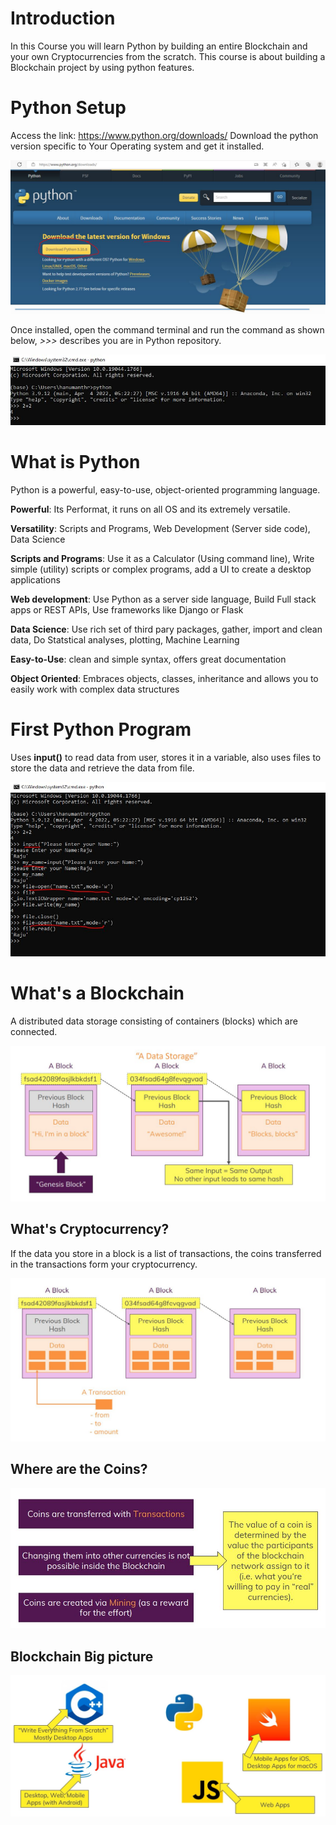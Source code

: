 # Introduction

In this Course you will learn Python by building an entire Blockchain and your own Cryptocurrencies from the scratch. This course is about building a Blockchain project by using python features.

# Python Setup

Access the link: https://www.python.org/downloads/
Download the python version specific to Your Operating system and get it installed.

![outcome](./01.JPG)

Once installed, open the command terminal and run the command as shown below, *>>>* describes you are in Python repository.

![outcome](./02.JPG)


# What is Python
Python is a powerful, easy-to-use, object-oriented programming language.

**Powerful**: Its Performat, it runs on all OS and its extremely versatile.

**Versatility**: Scripts and Programs, Web Development (Server side code), Data Science

**Scripts and Programs**: Use it as a Calculator (Using command line), Write simple (utility) scripts or complex programs, add a UI to create a desktop applications

**Web development**: Use Python as a server side language, Build Full stack apps or REST APIs, Use frameworks like Django or Flask

**Data Science**: Use rich set of third pary packages, gather, import and clean data, Do Statstical analyses, plotting, Machine Learning

**Easy-to-Use**: clean and simple syntax, offers great documentation

**Object Oriented**: Embraces objects, classes, inheritance and allows you to easily work with complex data structures

# First Python Program

Uses **input()** to read data from user, stores it in a variable, also uses files to store the data and retrieve the data from file.

![outcome](./03.JPG)

# What's a Blockchain

A distributed data storage consisting of containers (blocks) which are connected.

![outcome](./04.JPG)

## What's Cryptocurrency?

If the data you store in a block is a list of transactions, the coins transferred in the transactions form your cryptocurrency.

![outcome](./05.JPG)

## Where are the Coins?

![outcome](./06.JPG)

## Blockchain Big picture

![outcome](./08.JPG)













